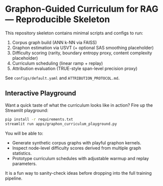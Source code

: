# Graphon-Guided Curriculum for RAG — Reproducible Skeleton

This repository skeleton contains minimal scripts and configs to run:
1. Corpus graph build (ANN k-NN via FAISS)
2. Graphon estimation via USVT (+ optional SAS smoothing placeholder)
3. Difficulty scoring (rarity, boundary entropy proxy, content complexity placeholder)
4. Curriculum scheduling (linear ramp + replay)
5. Attribution evaluation (TRUE-style span-level precision proxy)

See `configs/default.yaml` and `ATTRIBUTION_PROTOCOL.md`.

## Interactive Playground

Want a quick taste of what the curriculum looks like in action? Fire up the Streamlit playground:

```bash
pip install -r requirements.txt
streamlit run apps/graphon_curriculum_playground.py
```

You will be able to:
- Generate synthetic corpus graphs with playful graphon kernels.
- Inspect node-level difficulty scores derived from multiple graph statistics.
- Prototype curriculum schedules with adjustable warmup and replay parameters.

It is a fun way to sanity-check ideas before dropping into the full training pipeline.
